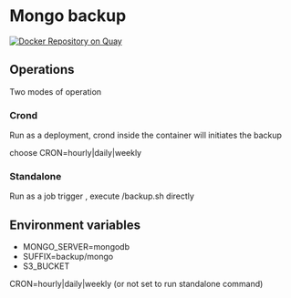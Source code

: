# Mongo backup

[![Docker Repository on Quay](https://quay.io/repository/jrottenberg/mongobackup/status "Docker Repository on Quay")](https://quay.io/repository/jrottenberg/mongobackup)

## Operations
Two modes of operation

### Crond

Run as a deployment, crond inside the container will initiates the backup

choose CRON=hourly|daily|weekly

### Standalone
Run as a job trigger , execute /backup.sh directly



## Environment variables

- MONGO_SERVER=mongodb
- SUFFIX=backup/mongo
- S3_BUCKET

CRON=hourly|daily|weekly (or not set to run standalone command)

